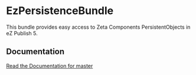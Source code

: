 EzPersistenceBundle
===================

This bundle provides easy access to Zeta Components PersistentObjects in eZ Publish 5.

Documentation
-------------

[Read the Documentation for master](https://github.com/jchampion/EzPersistenceBundle/blob/master/Resources/doc/index.md)
